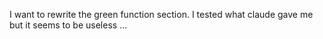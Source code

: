 I want to rewrite the green function section. I tested what claude gave me
but it seems to be useless ...
